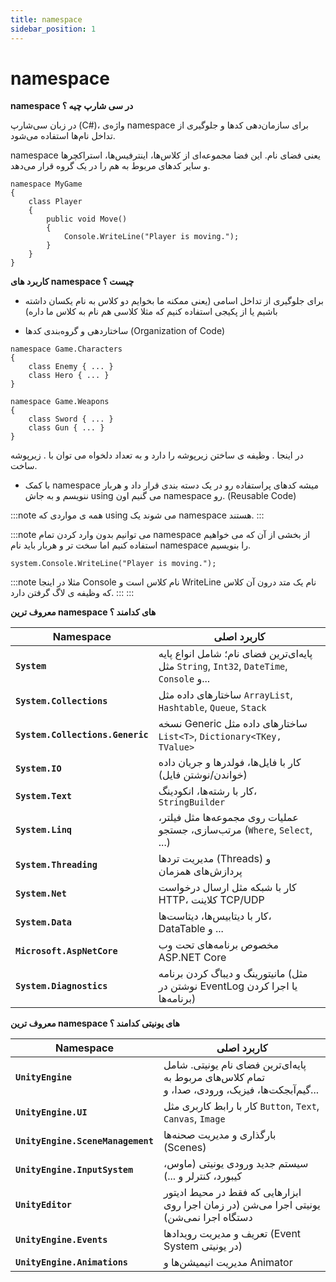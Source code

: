 ```yaml
---
title: namespace
sidebar_position: 1
---
```


# namespace


**namespace در سی شارپ چیه ؟**

در زبان سی‌شارپ (C#)، واژه‌ی namespace برای سازمان‌دهی کدها و جلوگیری از تداخل نام‌ها استفاده می‌شود.

namespace یعنی فضای نام. این فضا مجموعه‌ای از کلاس‌ها، اینترفیس‌ها، استراکچرها و سایر کدهای مربوط به هم را در یک گروه قرار می‌دهد.

```
namespace MyGame
{
    class Player
    {
        public void Move()
        {
            Console.WriteLine("Player is moving.");
        }
    }
}

```

**کاربرد های namespace چیست ؟**

-   برای جلوگیری از تداخل اسامی (یعنی ممکنه ما بخوایم دو کلاس به نام یکسان داشته باشیم یا از پکیجی استفاده کنیم که مثلا کلاسی هم نام به کلاس ما داره)

-   ساختاردهی و گروه‌بندی کدها (Organization of Code)

```
namespace Game.Characters
{
    class Enemy { ... }
    class Hero { ... }
}

namespace Game.Weapons
{
    class Sword { ... }
    class Gun { ... }
}
```
در اینجا . وظیفه ی ساختن زیرپوشه را دارد و به تعداد دلخواه می توان با . زیرپوشه ساخت.

- با کمک namespace میشه کدهای پراستفاده رو در یک دسته بندی قرار داد و هربار ننویسم و به جاش using می گنیم اون namespace رو. (Reusable Code)

:::note
همه ی مواردی که using می شوند یک namespace هستند.
:::

:::note
می توانیم بدون وارد کردن تمام namespace از بخشی از آن که می خواهیم استفاده کنیم اما سخت تر و هربار باید نام namespace را بنویسیم.

```
system.Console.WriteLine("Player is moving.");
```
:::note
مثلا در اینجا Console نام کلاس است و WriteLine نام یک متد درون آن کلاس که وظیفه ی لاگ گرفتن دارد.
:::
:::


**معروف ترین namespace های کدامند ؟**

| Namespace                        | کاربرد اصلی                                                                              |
| -------------------------------- | ---------------------------------------------------------------------------------------- |
| **`System`**                     | پایه‌ای‌ترین فضای نام؛ شامل انواع پایه مثل `String`, `Int32`, `DateTime`, `Console` و... |
| **`System.Collections`**         | ساختارهای داده مثل `ArrayList`, `Hashtable`, `Queue`, `Stack`                            |
| **`System.Collections.Generic`** | نسخه Generic ساختارهای داده مثل `List<T>`, `Dictionary<TKey, TValue>`                    |
| **`System.IO`**                  | کار با فایل‌ها، فولدرها و جریان داده (خواندن/نوشتن فایل)                                 |
| **`System.Text`**                | کار با رشته‌ها، انکودینگ، `StringBuilder`                                                |
| **`System.Linq`**                | عملیات روی مجموعه‌ها مثل فیلتر، مرتب‌سازی، جستجو (`Where`, `Select`, ...)                |
| **`System.Threading`**           | مدیریت تردها (Threads) و پردازش‌های همزمان                                               |
| **`System.Net`**                 | کار با شبکه مثل ارسال درخواست HTTP، کلاینت TCP/UDP                                       |
| **`System.Data`**                | کار با دیتابیس‌ها، دیتاست‌ها، DataTable و ...                                            |
| **`Microsoft.AspNetCore`**       | مخصوص برنامه‌های تحت وب ASP.NET Core                                                     |
| **`System.Diagnostics`**         | مانیتورینگ و دیباگ کردن برنامه (مثل نوشتن در EventLog یا اجرا کردن برنامه‌ها)            |


**معروف ترین namespace های یونیتی کدامند ؟**

| Namespace                         | کاربرد اصلی                                                                                     |
| --------------------------------- | ----------------------------------------------------------------------------------------------- |
| **`UnityEngine`**                 | پایه‌ای‌ترین فضای نام یونیتی. شامل تمام کلاس‌های مربوط به گیم‌آبجکت‌ها، فیزیک، ورودی، صدا، و... |
| **`UnityEngine.UI`**              | کار با رابط کاربری مثل `Button`, `Text`, `Canvas`, `Image`                                      |
| **`UnityEngine.SceneManagement`** | بارگذاری و مدیریت صحنه‌ها (Scenes)                                                              |
| **`UnityEngine.InputSystem`**     | سیستم جدید ورودی یونیتی (ماوس، کیبورد، کنترلر و ...)                                            |
| **`UnityEditor`**                 | ابزارهایی که فقط در محیط ادیتور یونیتی اجرا می‌شن (در زمان اجرا روی دستگاه اجرا نمی‌شن)         |
| **`UnityEngine.Events`**          | تعریف و مدیریت رویدادها (Event System در یونیتی)                                                |
| **`UnityEngine.Animations`**      | مدیریت انیمیشن‌ها و Animator                                                                    |
